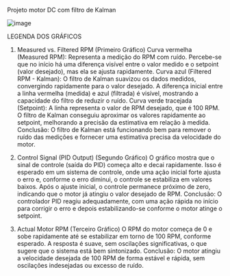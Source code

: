 
Projeto motor DC com filtro de Kalman


![image](https://github.com/user-attachments/assets/e09b50f6-d80d-447b-aa24-615cb38af8d3)

LEGENDA DOS GRÁFICOS

1. Measured vs. Filtered RPM (Primeiro Gráfico)
Curva vermelha (Measured RPM): Representa a medição do RPM com ruído. Percebe-se que no início há uma diferença visível entre o valor medido e o setpoint (valor desejado), mas ela se ajusta rapidamente.
Curva azul (Filtered RPM - Kalman): O filtro de Kalman suavizou os dados medidos, convergindo rapidamente para o valor desejado. A diferença inicial entre a linha vermelha (medida) e azul (filtrada) é visível, mostrando a capacidade do filtro de reduzir o ruído.
Curva verde tracejada (Setpoint): A linha representa o valor de RPM desejado, que é 100 RPM. O filtro de Kalman conseguiu aproximar os valores rapidamente ao setpoint, melhorando a precisão da estimativa em relação à medida.
Conclusão: O filtro de Kalman está funcionando bem para remover o ruído das medições e fornecer uma estimativa precisa da velocidade do motor.

2. Control Signal (PID Output) (Segundo Gráfico)
O gráfico mostra que o sinal de controle (saída do PID) começa alto e decai rapidamente. Isso é esperado em um sistema de controle, onde uma ação inicial forte ajusta o erro e, conforme o erro diminui, o controle se estabiliza em valores baixos.
Após o ajuste inicial, o controle permanece próximo de zero, indicando que o motor já atingiu o valor desejado de RPM.
Conclusão: O controlador PID reagiu adequadamente, com uma ação rápida no início para corrigir o erro e depois estabilizando-se conforme o motor atinge o setpoint.

3. Actual Motor RPM (Terceiro Gráfico)
O RPM do motor começa de 0 e sobe rapidamente até se estabilizar em torno de 100 RPM, conforme esperado.
A resposta é suave, sem oscilações significativas, o que sugere que o sistema está bem sintonizado.
Conclusão: O motor atingiu a velocidade desejada de 100 RPM de forma estável e rápida, sem oscilações indesejadas ou excesso de ruído.
